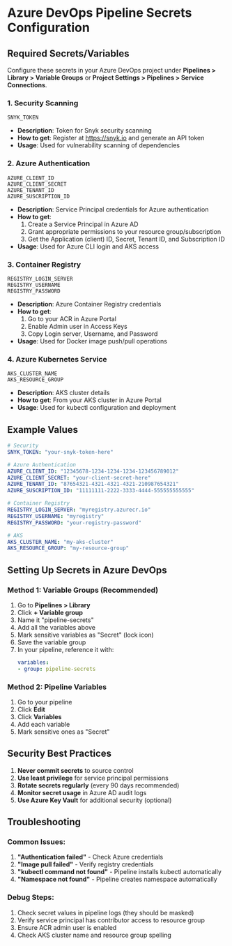 # Azure DevOps Pipeline Secrets Configuration

## Required Secrets/Variables

Configure these secrets in your Azure DevOps project under **Pipelines > Library > Variable Groups** or **Project Settings > Pipelines > Service Connections**.

### 1. Security Scanning
```
SNYK_TOKEN
```
- **Description**: Token for Snyk security scanning
- **How to get**: Register at https://snyk.io and generate an API token
- **Usage**: Used for vulnerability scanning of dependencies

### 2. Azure Authentication
```
AZURE_CLIENT_ID
AZURE_CLIENT_SECRET
AZURE_TENANT_ID
AZURE_SUSCRIPTION_ID
```
- **Description**: Service Principal credentials for Azure authentication
- **How to get**: 
  1. Create a Service Principal in Azure AD
  2. Grant appropriate permissions to your resource group/subscription
  3. Get the Application (client) ID, Secret, Tenant ID, and Subscription ID
- **Usage**: Used for Azure CLI login and AKS access

### 3. Container Registry
```
REGISTRY_LOGIN_SERVER
REGISTRY_USERNAME
REGISTRY_PASSWORD
```
- **Description**: Azure Container Registry credentials
- **How to get**: 
  1. Go to your ACR in Azure Portal
  2. Enable Admin user in Access Keys
  3. Copy Login server, Username, and Password
- **Usage**: Used for Docker image push/pull operations

### 4. Azure Kubernetes Service
```
AKS_CLUSTER_NAME
AKS_RESOURCE_GROUP
```
- **Description**: AKS cluster details
- **How to get**: From your AKS cluster in Azure Portal
- **Usage**: Used for kubectl configuration and deployment

## Example Values

```yaml
# Security
SNYK_TOKEN: "your-snyk-token-here"

# Azure Authentication
AZURE_CLIENT_ID: "12345678-1234-1234-1234-123456789012"
AZURE_CLIENT_SECRET: "your-client-secret-here"
AZURE_TENANT_ID: "87654321-4321-4321-4321-210987654321"
AZURE_SUSCRIPTION_ID: "11111111-2222-3333-4444-555555555555"

# Container Registry
REGISTRY_LOGIN_SERVER: "myregistry.azurecr.io"
REGISTRY_USERNAME: "myregistry"
REGISTRY_PASSWORD: "your-registry-password"

# AKS
AKS_CLUSTER_NAME: "my-aks-cluster"
AKS_RESOURCE_GROUP: "my-resource-group"
```

## Setting Up Secrets in Azure DevOps

### Method 1: Variable Groups (Recommended)
1. Go to **Pipelines > Library**
2. Click **+ Variable group**
3. Name it "pipeline-secrets"
4. Add all the variables above
5. Mark sensitive variables as "Secret" (lock icon)
6. Save the variable group
7. In your pipeline, reference it with:
   ```yaml
   variables:
   - group: pipeline-secrets
   ```

### Method 2: Pipeline Variables
1. Go to your pipeline
2. Click **Edit**
3. Click **Variables**
4. Add each variable
5. Mark sensitive ones as "Secret"

## Security Best Practices

1. **Never commit secrets** to source control
2. **Use least privilege** for service principal permissions
3. **Rotate secrets regularly** (every 90 days recommended)
4. **Monitor secret usage** in Azure AD audit logs
5. **Use Azure Key Vault** for additional security (optional)

## Troubleshooting

### Common Issues:
1. **"Authentication failed"** - Check Azure credentials
2. **"Image pull failed"** - Verify registry credentials
3. **"kubectl command not found"** - Pipeline installs kubectl automatically
4. **"Namespace not found"** - Pipeline creates namespace automatically

### Debug Steps:
1. Check secret values in pipeline logs (they should be masked)
2. Verify service principal has contributor access to resource group
3. Ensure ACR admin user is enabled
4. Check AKS cluster name and resource group spelling
